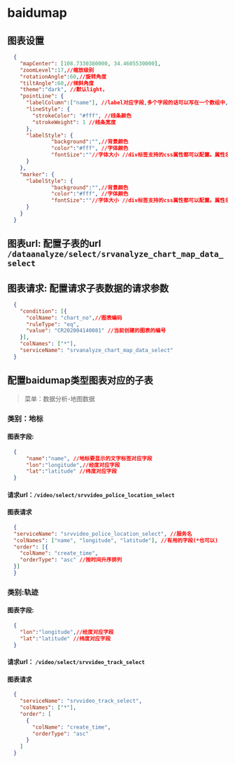 # baidumap
## 图表设置
```json
  {
    "mapCenter": [108.7330380000, 34.4605530000],
    "zoomLevel":17,//缩放级别
    "rotationAngle":60,//旋转角度
    "tiltAngle":60,//倾斜角度
    "theme":"dark", //默认light，
    "pointLine": {
      "labelColumn":["name"], //label对应字段,多个字段的话可以写在一个数组中,如:["name","track_type","track_time"],单个字段可以直接写一个字符串
      "lineStyle": {
        "strokeColor": "#fff", //线条颜色
        "strokeWeight": 1 //线条宽度
      },
      "labelStyle": {
              "background":"",//背景颜色
              "color":"#fff", //字体颜色
              "fontSize":""//字体大小 //div标签支持的css属性都可以配置。属性名使用小驼峰命名。
      }
    },
    "marker": {
      "labelStyle": {
              "background":"",//背景颜色
              "color":"#fff", //字体颜色
              "fontSize":""//字体大小 //div标签支持的css属性都可以配置。属性名使用小驼峰命名。
      }
    }
  }
```

## 图表url: 配置子表的url `/dataanalyze/select/srvanalyze_chart_map_data_select`

## 图表请求: 配置请求子表数据的请求参数
```json
  {
    "condition": [{
      "colName": "chart_no",//图表编码
      "ruleType": "eq",
      "value": "CR202004140081" //当前创建的图表的编号
    }],
    "colNames": ["*"],
    "serviceName": "srvanalyze_chart_map_data_select"
  }
```

## 配置baidumap类型图表对应的子表
> 菜单：数据分析-地图数据

### 类别：地标
#### 图表字段:
```json
  {
      "name":"name", //地标要显示的文字标签对应字段
      "lon":"longitude",//经度对应字段
      "lat":"latitude" //纬度对应字段
  }
```

#### 请求url：`/video/select/srvvideo_police_location_select`
#### 图表请求
```json
  {
  "serviceName": "srvvideo_police_location_select", //服务名
  "colNames": ["name", "longitude", "latitude"], //有用的字段(*也可以)
  "order": [{
    "colName": "create_time",
    "orderType": "asc" //按时间升序排列
  }]
  }
```

### 类别:轨迹
#### 图表字段:

```json
  {
    "lon":"longitude",//经度对应字段
    "lat":"latitude" //纬度对应字段
  }
```

#### 请求url： `/video/select/srvvideo_track_select`
#### 图表请求
```json
  {
    "serviceName": "srvvideo_track_select",
    "colNames": ["*"],
    "order": [
      {
        "colName": "create_time",
        "orderType": "asc"
      }
    ]
  }
```

